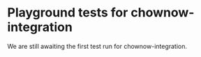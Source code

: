 # Playground tests for chownow-integration
We are still awaiting the first test run for chownow-integration.
